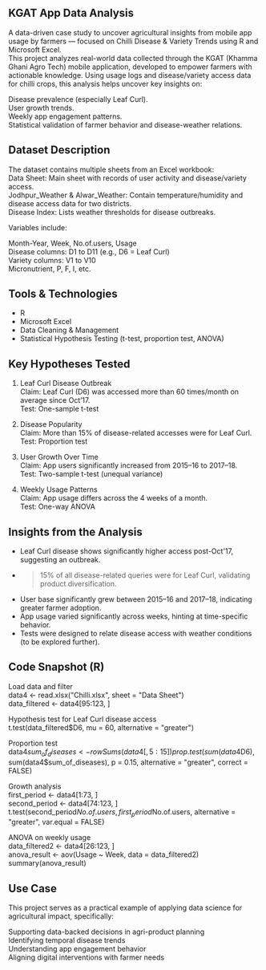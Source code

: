 ## KGAT App Data Analysis
A data-driven case study to uncover agricultural insights from mobile app usage by farmers — focused on Chilli Disease & Variety Trends using R and Microsoft Excel.  
This project analyzes real-world data collected through the KGAT (Khamma Ghani Agro Tech) mobile application, developed to empower farmers with actionable knowledge. Using usage logs and disease/variety access data for chilli crops, this analysis helps uncover key insights on: 

Disease prevalence (especially Leaf Curl).  
User growth trends.  
Weekly app engagement patterns.  
Statistical validation of farmer behavior and disease-weather relations.

## Dataset Description  
The dataset contains multiple sheets from an Excel workbook:  
Data Sheet: Main sheet with records of user activity and disease/variety access.  
Jodhpur_Weather & Alwar_Weather: Contain temperature/humidity and disease access data for two districts.  
Disease Index: Lists weather thresholds for disease outbreaks.  

Variables include:  

Month-Year, Week, No.of.users, Usage  
Disease columns: D1 to D11 (e.g., D6 = Leaf Curl)  
Variety columns: V1 to V10  
Micronutrient, P, F, I, etc.  

## Tools & Technologies
- R  
- Microsoft Excel  
- Data Cleaning & Management  
- Statistical Hypothesis Testing (t-test, proportion test, ANOVA)  

## Key Hypotheses Tested
 1. Leaf Curl Disease Outbreak  
Claim: Leaf Curl (D6) was accessed more than 60 times/month on average since Oct’17.  
Test: One-sample t-test  

 2. Disease Popularity  
Claim: More than 15% of disease-related accesses were for Leaf Curl.  
Test: Proportion test  

 3. User Growth Over Time  
Claim: App users significantly increased from 2015–16 to 2017–18.  
Test: Two-sample t-test (unequal variance)  

 4. Weekly Usage Patterns  
Claim: App usage differs across the 4 weeks of a month.  
Test: One-way ANOVA  

## Insights from the Analysis  

- Leaf Curl disease shows significantly higher access post-Oct'17, suggesting an outbreak.   
- >15% of all disease-related queries were for Leaf Curl, validating product diversification.  
- User base significantly grew between 2015–16 and 2017–18, indicating greater farmer adoption.  
- App usage varied significantly across weeks, hinting at time-specific behavior.  
- Tests were designed to relate disease access with weather conditions (to be explored further).  

##  Code Snapshot (R)

Load data and filter  
data4 <- read.xlsx("Chilli.xlsx", sheet = "Data Sheet")  
data_filtered <- data4[95:123, ]  

Hypothesis test for Leaf Curl disease access  
t.test(data_filtered$D6, mu = 60, alternative = "greater")  

Proportion test  
data4$sum_of_diseases <- rowSums(data4[, 5:15])  
prop.test(sum(data4$D6), sum(data4$sum_of_diseases), p = 0.15, alternative = "greater", correct = FALSE)  

Growth analysis  
first_period <- data4[1:73, ]  
second_period <- data4[74:123, ]  
t.test(second_period$No.of.users, first_period$No.of.users, alternative = "greater", var.equal = FALSE)  

ANOVA on weekly usage  
data_filtered2 <- data4[26:123, ]  
anova_result <- aov(Usage ~ Week, data = data_filtered2)  
summary(anova_result)  


## Use Case 
This project serves as a practical example of applying data science for agricultural impact, specifically:  

Supporting data-backed decisions in agri-product planning  
Identifying temporal disease trends  
Understanding app engagement behavior  
Aligning digital interventions with farmer needs  
